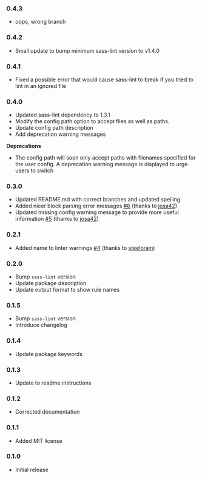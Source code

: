 ### 0.4.3
- oops, wrong branch

### 0.4.2
- Small update to bump minimum sass-lint version to v1.4.0

### 0.4.1
- Fixed a possible error that would cause sass-lint to break if you tried to lint in an ignored file

### 0.4.0
- Updated sass-lint dependency to 1.3.1
- Modify the config path option to accept files as well as paths.
- Update config path description
- Add deprecation warning messages

**Deprecations**

- The config path will soon only accept paths with filenames specified for the user config. A deprecation warning message is displayed to urge users to switch

### 0.3.0
- Updated README.md with correct branches and updated spelling
- Added nicer block parsing error messages [#6](https://github.com/DanPurdy/linter-sass-lint/pull/6) (thanks to [josa42](https://github.com/josa42))
- Updated missing config warning message to provide more useful information [#5](https://github.com/DanPurdy/linter-sass-lint/pull/5) (thanks to [josa42](https://github.com/josa42))

### 0.2.1
- Added name to linter warnings [#4](https://github.com/DanPurdy/linter-sass-lint/pull/4) (thanks to [steelbrain](https://github.com/steelbrain))

### 0.2.0

- Bump `sass-lint` version
- Update package description
- Update output format to show rule names

### 0.1.5

- Bump `sass-lint` version
- Introduce changelog

### 0.1.4

- Update package keywords

### 0.1.3

- Update to readme instructions

### 0.1.2

- Corrected documentation

### 0.1.1

- Added MIT license

### 0.1.0

- Initial release

